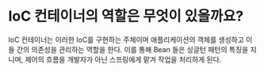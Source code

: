 # IoC 컨테이너의 역할은 무엇이 있을까요?
IoC 컨테이너는 이러한 IoC를 구현하는 주체이며 애플리케이션의 객체를 생성하고 이들 간의 의존성을 관리하는 역할을 한다.
이를 통해 Bean 들은 싱글턴 패턴의 특징을 지니며, 제어의 흐름을 개발자가 아닌 스프링에게 맡겨 작업을 처리하게 된다.
